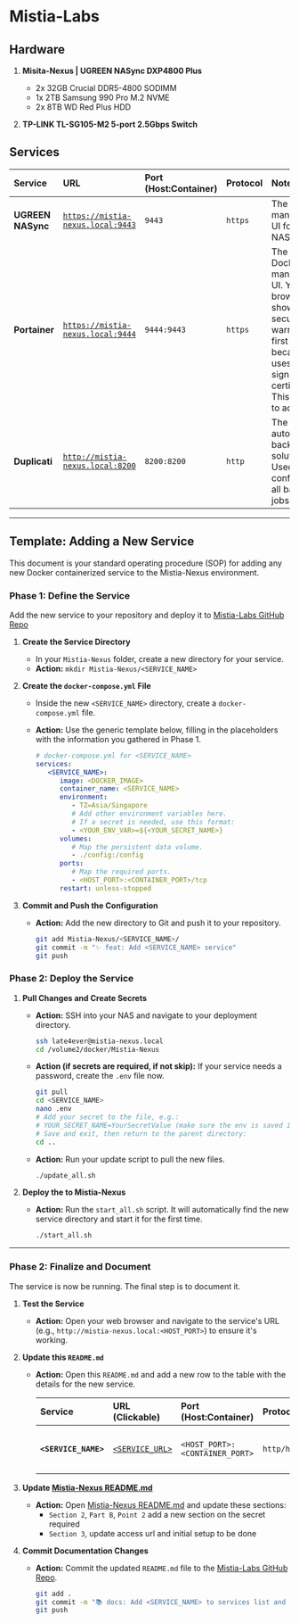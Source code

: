 # Mistia-Labs

## Hardware

1. **Misita-Nexus | UGREEN NASync DXP4800 Plus**

   - 2x 32GB Crucial DDR5-4800 SODIMM
   - 1x 2TB Samsung 990 Pro M.2 NVME
   - 2x 8TB WD Red Plus HDD

2. **TP-LINK TL-SG105-M2 5-port 2.5Gbps Switch**

## Services

| Service                   | URL                                                | Port (Host:Container) | Protocol | Notes                                                                                                                                              |
| :------------------------ | :------------------------------------------------------------- | :-------------------- | :------- | :------------------------------------------------------------------------------------------------------------------------------------------------- |
| **UGREEN NASync** | [`https://mistia-nexus.local:9443`]([https://mistia-nexus.local:9443](https://mistia-nexus.local:9443)) | `9443`       | `https`  | The main management UI for the NAS itself.                                                                                                         |
| **Portainer** | [`https://mistia-nexus.local:9444`]([https://mistia-nexus.local:9444](https://mistia-nexus.local:9444)) | `9444:9443`           | `https`  | The primary Docker management UI. Your browser will show a security warning on first visit because it uses a self-signed certificate. This is safe to accept. |
| **Duplicati** | [`http://mistia-nexus.local:8200`]([http://mistia-nexus.local:8200](http://mistia-nexus.local:8200))   | `8200:8200`           | `http`   | The automated backup solution. Used for configuring all backup jobs.                                                                               |

---

## Template: Adding a New Service

This document is your standard operating procedure (SOP) for adding any new Docker containerized service to the Mistia-Nexus environment.

### Phase 1: Define the Service

Add the new service to your repository and deploy it to [Mistia-Labs GitHub Repo](https://github.com/late4ever/Mistia-Labs/)

1. **Create the Service Directory**

   - In your `Mistia-Nexus` folder, create a new directory for your service.
   - **Action:** `mkdir Mistia-Nexus/<SERVICE_NAME>`

2. **Create the `docker-compose.yml` File**

   - Inside the new `<SERVICE_NAME>` directory, create a `docker-compose.yml` file.
   - **Action:** Use the generic template below, filling in the placeholders with the information you gathered in Phase 1.

      ```yaml
      # docker-compose.yml for <SERVICE_NAME>
      services:
         <SERVICE_NAME>:
            image: <DOCKER_IMAGE>
            container_name: <SERVICE_NAME>
            environment:
               - TZ=Asia/Singapore
               # Add other environment variables here.
               # If a secret is needed, use this format:
               - <YOUR_ENV_VAR>=${<YOUR_SECRET_NAME>}
            volumes:
               # Map the persistent data volume.
               - ./config:/config
            ports:
               # Map the required ports.
               - <HOST_PORT>:<CONTAINER_PORT>/tcp
            restart: unless-stopped
      ```

3. **Commit and Push the Configuration**

   - **Action:** Add the new directory to Git and push it to your repository.

      ```bash
      git add Mistia-Nexus/<SERVICE_NAME>/
      git commit -m "✨ feat: Add <SERVICE_NAME> service"
      git push
      ```

### Phase 2: Deploy the Service

1. **Pull Changes and Create Secrets**

   - **Action:** SSH into your NAS and navigate to your deployment directory.

      ```bash
      ssh late4ever@mistia-nexus.local
      cd /volume2/docker/Mistia-Nexus
      ```

   - **Action (if secrets are required, if not skip):** If your service needs a password, create the `.env` file now.

      ```bash
      git pull
      cd <SERVICE_NAME>
      nano .env
      # Add your secret to the file, e.g.:
      # YOUR_SECRET_NAME=YourSecretValue (make sure the env is saved in Bitwarden Mistia-Labs note)
      # Save and exit, then return to the parent directory:
      cd ..
      ```

   - **Action:** Run your update script to pull the new files.

      ```bash
      ./update_all.sh
      ```

2. **Deploy the to Mistia-Nexus**

   - **Action:** Run the `start_all.sh` script. It will automatically find the new service directory and start it for the first time.

      ```bash
      ./start_all.sh
      ```

---

### Phase 2: Finalize and Document

The service is now be running. The final step is to document it.

1. **Test the Service**

   - **Action:** Open your web browser and navigate to the service's URL (e.g., `http://mistia-nexus.local:<HOST_PORT>`) to ensure it's working.

2. **Update this `README.md`**

   - **Action:** Open this `README.md` and add a new row to the table with the details for the new service.

      | Service | URL (Clickable) | Port (Host:Container) | Protocol | Notes |
      | :--- | :--- | :--- | :--- | :--- |
      | **`<SERVICE_NAME>`** | [`<SERVICE_URL>`](<SERVICE_URL>) | `<HOST_PORT>:<CONTAINER_PORT>` | `http/https` | *Briefly describe the service.* |

3. **Update [Mistia-Nexus README.md](Mistia-Nexus/README.md)**

   - **Action:** Open [Mistia-Nexus README.md](Mistia-Nexus/README.md) and update these sections:
     - `Section 2`, `Part B`, `Point 2` add a new section on the secret required
     - `Section 3`, update access url and initial setup to be done
  
4. **Commit Documentation Changes**

   - **Action:** Commit the updated `README.md` file to the [Mistia-Labs GitHub Repo](https://github.com/late4ever/Mistia-Labs/).

      ```bash
      git add .
      git commit -m "📚 docs: Add <SERVICE_NAME> to services list and setup docs"
      git push
      ```
